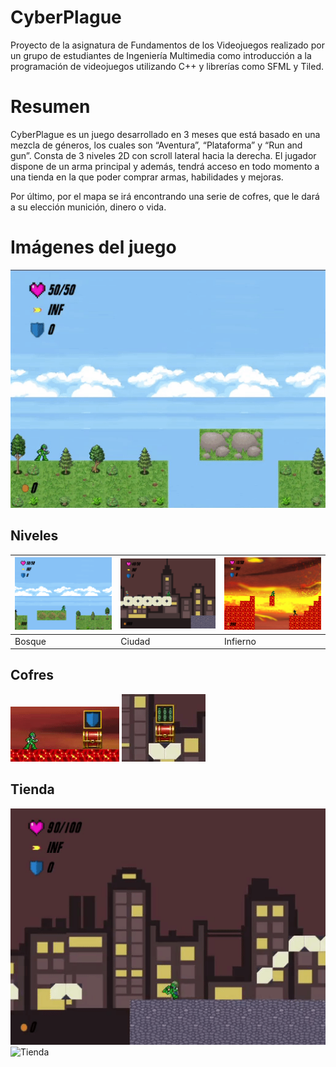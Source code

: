 # CyberPlague

Proyecto de la asignatura de Fundamentos de los Videojuegos realizado por un grupo de estudiantes de Ingeniería Multimedia como introducción a la programación de videojuegos utilizando C++ y librerías como SFML y Tiled.

  

# Resumen

CyberPlague es un juego desarrollado en 3 meses que está basado en una mezcla de géneros, los cuales son “Aventura”, “Plataforma” y “Run and gun”. Consta de 3 niveles 2D con scroll lateral hacia la derecha. El jugador dispone de un arma principal y además, tendrá acceso en todo momento a una tienda en la que poder comprar armas, habilidades y mejoras.

Por último, por el mapa se irá encontrando una serie de cofres, que le dará a su elección munición, dinero o vida.

  

# Imágenes del juego

![gameplay](imgs/principal.gif)


## Niveles

|![Nivel 1](imgs/nivel1.png)   |![Nivel 2](imgs/nivel2.png)   | ![Nivel 3](imgs/nivel3.png)  |
|--|--|--|
| Bosque | Ciudad | Infierno |

##  Cofres
![Disparo cofre](imgs/cofre1.gif) ![Cofre rotando](imgs/cofre2.gif) 

## Tienda
![Tienda gameplay](imgs/tienda1.gif) ![Tienda](imgs/tienda2.png) 

